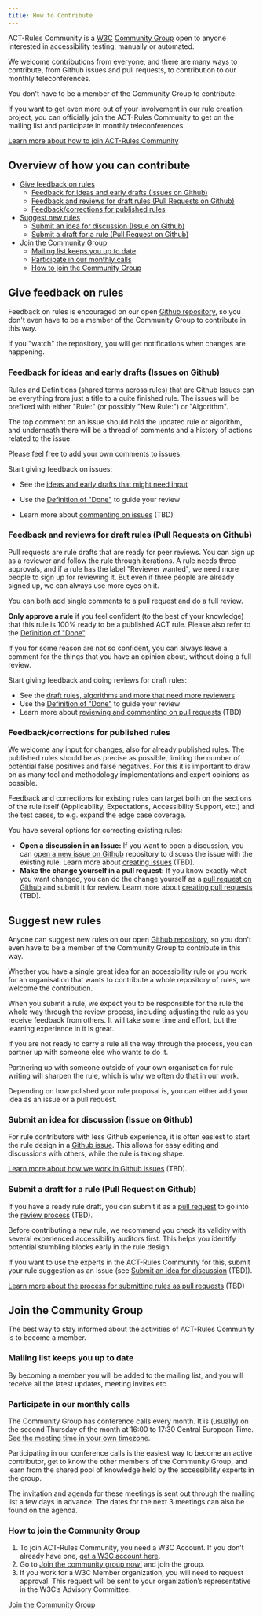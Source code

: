 ```yaml
---
title: How to Contribute
---
```


ACT-Rules Community is a [W3C](https://www.w3.org/) [Community Group](https://www.w3.org/community/) open to anyone interested in accessibility testing, manually or automated.

We welcome contributions from everyone, and there are many ways to contribute, from Github issues and pull requests, to contribution to our monthly teleconferences.

You don't have to be a member of the Community Group to contribute.

If you want to get even more out of your involvement in our rule creation project, you can officially join the ACT-Rules Community to get on the mailing list and participate in monthly teleconferences.

<a class="btn" href="#join-the-community-group">
  Learn more about how to join ACT-Rules Community
</a>

## Overview of how you can contribute

- [Give feedback on rules](#give-feedback-on-rules)
  - [Feedback for ideas and early drafts (Issues on Github)](#feedback-for-ideas-and-early-drafts-issues-on-github)
  - [Feedback and reviews for draft rules (Pull Requests on Github)](#feedback-and-reviews-for-draft-rules-pull-requests-on-github)
  - [Feedback/corrections for published rules](#feedbackcorrections-for-published-rules)
- [Suggest new rules](#suggest-new-rules)
  - [Submit an idea for discussion (Issue on Github)](#submit-an-idea-for-discussion-issue-on-github)
  - [Submit a draft for a rule (Pull Request on Github)](#submit-a-draft-for-a-rule-pull-request-on-github)
- [Join the Community Group](#join-the-community-group)
  - [Mailing list keeps you up to date](#mailing-list-keeps-you-up-to-date)
  - [Participate in our monthly calls](#participate-in-our-monthly-calls)
  - [How to join the Community Group](#how-to-join-the-community-group)

## Give feedback on rules

Feedback on rules is encouraged on our open [Github repository](https://github.com/act-rules/act-rules.github.io), so you don't even have to be a member of the Community Group to contribute in this way.

If you "watch" the repository, you will get notifications when changes are happening.

### Feedback for ideas and early drafts (Issues on Github)

Rules and Definitions (shared terms across rules) that are Github Issues can be everything from just a title to a quite finished rule. The issues will be prefixed with either "Rule:" (or possibly "New Rule:") or "Algorithm".

The top comment on an issue should hold the updated rule or algorithm, and underneath there will be a thread of comments and a history of actions related to the issue.

Please feel free to add your own comments to issues.

Start giving feedback on issues:

- See the [ideas and early drafts that might need input](https://github.com/act-rules/act-rules.github.io/issues)

- Use the [Definition of "Done"](../design/definition-of-done) to guide your review
- Learn more about [commenting on issues](#) (TBD)

### Feedback and reviews for draft rules (Pull Requests on Github)

Pull requests are rule drafts that are ready for peer reviews. You can sign up as a reviewer and follow the rule through iterations. A rule needs three approvals, and if a rule has the label "Reviewer wanted", we need more people to sign up for reviewing it. But even if three people are already signed up, we can always use more eyes on it.

You can both add single comments to a pull request and do a full review.

**Only approve a rule** if you feel confident (to the best of your knowledge) that this rule is 100% ready to be a published ACT rule. Please also refer to the [Definition of "Done"](../design/definition-of-done).

If you for some reason are not so confident, you can always leave a comment for the things that you have an opinion about, without doing a full review.

Start giving feedback and doing reviews for draft rules:

- See the [draft rules, algorithms and more that need more reviewers](https://github.com/act-rules/act-rules.github.io/pulls?q=is%3Aopen+is%3Apr+label%3A%22reviewer+wanted%22)
- Use the [Definition of "Done"](../design/definition-of-done) to guide your review
- Learn more about [reviewing and commenting on pull requests](#) (TBD)

### Feedback/corrections for published rules

We welcome any input for changes, also for already published rules. The published rules should be as precise as possible, limiting the number of potential false positives and false negatives. For this it is important to draw on as many tool and methodology implementations and expert opinions as possible.

Feedback and corrections for existing rules can target both on the sections of the rule itself (Applicability, Expectations, Accessibility Support, etc.) and the test cases, to e.g. expand the edge case coverage.

You have several options for correcting existing rules:

- **Open a discussion in an Issue:** If you want to open a discussion, you can [open a new issue on Github](https://github.com/act-rules/act-rules.github.io/issues) repository to discuss the issue with the existing rule. Learn more about [creating issues](#) (TBD).
- **Make the change yourself in a pull request:** If you know exactly what you want changed, you can do the change yourself as a [pull request on Github](https://github.com/act-rules/act-rules.github.io/pulls) and submit it for review. Learn more about [creating pull requests](#) (TBD).

## Suggest new rules

Anyone can suggest new rules on our open [Github repository](https://github.com/act-rules/act-rules.github.io), so you don't even have to be a member of the Community Group to contribute in this way.

Whether you have a single great idea for an accessibility rule or you work for an organisation that wants to contribute a whole repository of rules, we welcome the contribution.

When you submit a rule, we expect you to be responsible for the rule the whole way through the review process, including adjusting the rule as you receive feedback from others. It will take some time and effort, but the learning experience in it is great.

If you are not ready to carry a rule all the way through the process, you can partner up with someone else who wants to do it.

Partnering up with someone outside of your own organisation for rule writing will sharpen the rule, which is why we often do that in our work.

Depending on how polished your rule proposal is, you can either add your idea as an issue or a pull request.

### Submit an idea for discussion (Issue on Github)

For rule contributors with less Github experience, it is often easiest to start the rule design in a [Github issue](https://github.com/act-rules/act-rules.github.io/issues). This allows for easy editing and discussions with others, while the rule is taking shape.

[Learn more about how we work in Github issues](#) (TBD).

### Submit a draft for a rule (Pull Request on Github)

If you have a ready rule draft, you can submit it as a [pull request](https://github.com/act-rules/act-rules.github.io/pulls) to go into the [review process](#) (TBD).

Before contributing a new rule, we recommend you check its validity with several experienced accessibility auditors first. This helps you identify potential stumbling blocks early in the rule design.

If you want to use the experts in the ACT-Rules Community for this, submit your rule suggestion as an Issue (see [Submit an idea for discussion](#) (TBD)).

[Learn more about the process for submitting rules as pull requests](#) (TBD)

## Join the Community Group

The best way to stay informed about the activities of ACT-Rules Community is to become a member.

### Mailing list keeps you up to date

By becoming a member you will be added to the mailing list, and you will receive all the latest updates, meeting invites etc.

### Participate in our monthly calls

The Community Group has conference calls every month. It is (usually) on the second Thursday of the month at 16:00 to 17:30 Central European Time. [See the meeting time in your own timezone](https://www.timeanddate.com/worldclock/fixedtime.html?msg=ACT-R+call&iso=20190411T16&p1=16&ah=1&am=00).

Participating in our conference calls is the easiest way to become an active contributor, get to know the other members of the Community Group, and learn from the shared pool of knowledge held by the accessibility experts in the group.

The invitation and agenda for these meetings is sent out through the mailing list a few days in advance. The dates for the next 3 meetings can also be found on the agenda.

### How to join the Community Group

1. To join ACT-Rules Community, you need a W3C Account. If you don’t already have one, [get a W3C account here](https://www.w3.org/accounts/request).
2. Go to [Join the community group now!](https://www.w3.org/community/wp-login.php?redirect_to=%2Fcommunity%2Fact-r%2Fjoin) and join the group.
3. If you work for a W3C Member organization, you will need to request approval. This request will be sent to your organization’s representative in the W3C’s Advisory Committee.

<a class="btn" href="https://www.w3.org/community/wp-login.php?redirect_to=%2Fcommunity%2Fact-r%2Fjoin">
  Join the Community Group
</a>
